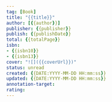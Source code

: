 ```yaml
---
tag: [Book]
title: "{{title}}"
author: [{{author}}]
publisher: {{publisher}}
publish: {{publishDate}}
total: {{totalPage}}
isbn: 
- {{isbn10}}
- {{isbn13}}
cover: "![]({{coverUrl}})"
status: unread
created: {{DATE:YYYY-MM-DD HH:mm:ss}}
updated: {{DATE:YYYY-MM-DD HH:mm:ss}}
annotation-target:
rating: 
---
```


